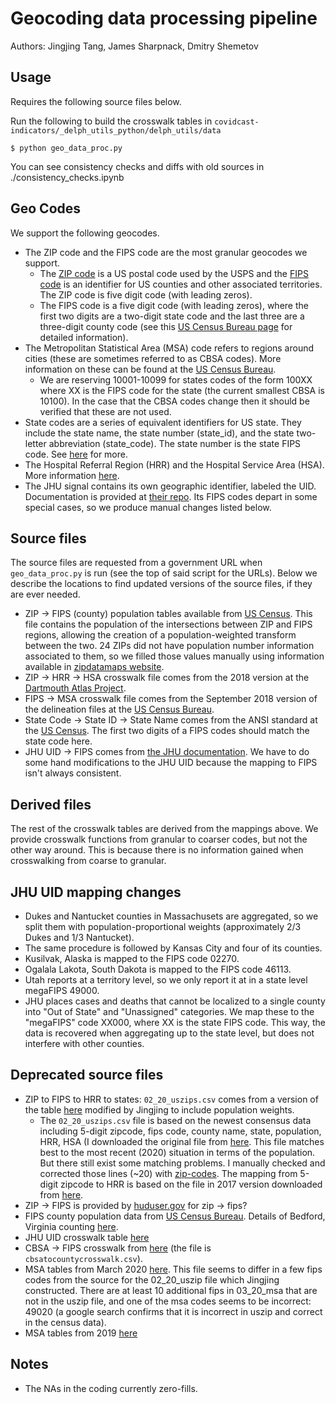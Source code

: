 # Geocoding data processing pipeline

Authors: Jingjing Tang, James Sharpnack, Dmitry Shemetov

## Usage

Requires the following source files below.

Run the following to build the crosswalk tables in `covidcast-indicators/_delph_utils_python/delph_utils/data`
```
$ python geo_data_proc.py
```

You can see consistency checks and diffs with old sources in ./consistency_checks.ipynb

## Geo Codes

We support the following geocodes.

- The ZIP code and the FIPS code are the most granular geocodes we support.
  - The [ZIP code](https://en.wikipedia.org/wiki/ZIP_Code) is a US postal code used by the USPS and the [FIPS code](https://en.wikipedia.org/wiki/FIPS_county_code) is an identifier for US counties and other associated territories. The ZIP code is five digit code (with leading zeros). 
  - The FIPS code is a five digit code (with leading zeros), where the first two digits are a two-digit state code and the last three are a three-digit county code (see this [US Census Bureau page](https://www.census.gov/library/reference/code-lists/ansi.html) for detailed information).
- The Metropolitan Statistical Area (MSA) code refers to regions around cities (these are sometimes referred to as CBSA codes). More information on these can be found at the [US Census Bureau](https://www.census.gov/programs-surveys/metro-micro/about.html).
  - We are reserving 10001-10099 for states codes of the form 100XX where XX is the FIPS code for the state (the current smallest CBSA is 10100). In the case that the CBSA codes change then it should be verified that these are not used.
- State codes are a series of equivalent identifiers for US state. They include the state name, the state number (state_id), and the state two-letter abbreviation (state_code). The state number is the state FIPS code. See [here](https://en.wikipedia.org/wiki/List_of_U.S._state_and_territory_abbreviations) for more.
- The Hospital Referral Region (HRR) and the Hospital Service Area (HSA). More information [here](https://www.dartmouthatlas.org/covid-19/hrr-mapping/).
- The JHU signal contains its own geographic identifier, labeled the UID. Documentation is provided at [their repo](https://github.com/CSSEGISandData/COVID-19/tree/master/csse_covid_19_data#uid-lookup-table-logic). Its FIPS codes depart in some special cases, so we produce manual changes listed below.

## Source files

The source files are requested from a government URL when `geo_data_proc.py` is run (see the top of said script for the URLs). Below we describe the locations to find updated versions of the source files, if they are ever needed.

- ZIP -> FIPS (county) population tables available from [US Census](https://www.census.gov/geographies/reference-files/time-series/geo/relationship-files.html#par_textimage_674173622). This file contains the population of the intersections between ZIP and FIPS regions, allowing the creation of a population-weighted transform between the two. 24 ZIPs did not have population number information associated to them, so we filled those values manually using information available in  [zipdatamaps website](www.zipdatamaps.com).
- ZIP -> HRR -> HSA crosswalk file comes from the 2018 version at the [Dartmouth Atlas Project](https://atlasdata.dartmouth.edu/static/supp_research_data).
- FIPS -> MSA crosswalk file comes from the September 2018 version of the delineation files at the [US Census Bureau](https://www.census.gov/geographies/reference-files/time-series/demo/metro-micro/delineation-files.html).
- State Code -> State ID -> State Name comes from the ANSI standard at the [US Census](https://www.census.gov/library/reference/code-lists/ansi.html#par_textimage_3). The first two digits of a FIPS codes should match the state code here.
- JHU UID -> FIPS comes from [the JHU documentation](https://github.com/CSSEGISandData/COVID-19/tree/master/csse_covid_19_data#uid-lookup-table-logic). We have to do some hand modifications to the JHU UID because the mapping to FIPS isn't always consistent.

## Derived files

The rest of the crosswalk tables are derived from the mappings above. We provide crosswalk functions from granular to coarser codes, but not the other way around. This is because there is no information gained when crosswalking from coarse to granular.

## JHU UID mapping changes

- Dukes and Nantucket counties in Massachusets are aggregated, so we split them with population-proportional weights (approximately 2/3 Dukes and 1/3 Nantucket).
- The same procedure is followed by Kansas City and four of its counties.
- Kusilvak, Alaska is mapped to the FIPS code 02270.
- Ogalala Lakota, South Dakota is mapped to the FIPS code 46113.
- Utah reports at a territory level, so we only report it at in a state level megaFIPS 49000.
- JHU places cases and deaths that cannot be localized to a single county into "Out of State" and "Unassigned" categories. We map these to the "megaFIPS" code XX000, where XX is the state FIPS code. This way, the data is recovered when aggregating up to the state level, but does not interfere with other counties.

## Deprecated source files

- ZIP to FIPS to HRR to states: `02_20_uszips.csv` comes from a version of the table [here](https://simplemaps.com/data/us-zips) modified by Jingjing to include population weights.
  - The `02_20_uszips.csv` file is based on the newest consensus data including 5-digit zipcode, fips code, county name, state, population, HRR, HSA (I downloaded the original file from [here](https://simplemaps.com/data/us-zips). This file matches best to the most recent (2020) situation in terms of the population. But there still exist some matching problems. I manually checked and corrected those lines (~20) with [zip-codes](https://www.zip-codes.com/zip-code/58439/zip-code-58439.asp). The mapping from 5-digit zipcode to HRR is based on the file in 2017 version downloaded from [here](https://atlasdata.dartmouth.edu/static/supp_research_data).
- ZIP -> FIPS is provided by [huduser.gov](https://www.huduser.gov/portal/datasets/usps_crosswalk.html) for zip -> fips?
- FIPS county population data from [US Census Bureau](http://www.census.gov/programs-surveys/popest/technical-documentation/methodology.html). Details of Bedford, Virginia counting [here](https://www.census.gov/programs-surveys/geography/technical-documentation/county-changes.html).
- JHU UID crosswalk table [here](https://github.com/CSSEGISandData/COVID-19/tree/master/csse_covid_19_data#uid-lookup-table-logic)
- CBSA -> FIPS crosswalk from [here](https://data.nber.org/data/cbsa-fips-county-crosswalk.html) (the file is `cbsatocountycrosswalk.csv`).
- MSA tables from March 2020 [here](https://www.census.gov/geographies/reference-files/time-series/demo/metro-micro/delineation-files.html). This file seems to differ in a few fips codes from the source for the 02_20_uszip file which Jingjing constructed. There are at least 10 additional fips in 03_20_msa that are not in the uszip file, and one of the msa codes seems to be incorrect: 49020 (a google search confirms that it is incorrect in uszip and correct in the census data).
- MSA tables from 2019 [here](https://apps.bea.gov/regional/docs/msalist.cfm)

## Notes

- The NAs in the coding currently zero-fills.

